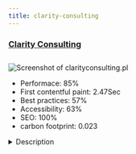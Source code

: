 ```yaml
---
title: clarity-consulting
---
```


<div style="height: 3rem">
  <a href="http://www.clarityconsulting.pl/en/"><h3>Clarity Consulting</h3></a>
</div>
<img loading="lazy" src="/images/thumbs/clarityconsulting.pl.jpg" alt="Screenshot of clarityconsulting.pl" />
<ul>
  <li>Performace: 85%</li>
  <li>
    First contentful paint:
    2.47Sec
  </li>
  <li>Best practices: 57%</li>
  <li>Accessibility: 63%</li>
  <li>SEO: 100%</li>
  <li>carbon footprint: 0.023</li>
</ul>
<details>
  <summary>Description</summary>
  <p>Solutions tailored to the individual needs of companies and their leaders are executed by certified experts with many years of corporate experience.Joomla 3.x. 
Individual graphic design and responsive Joomla template. 
SEO optimization.
Year of creation: 2015.</p>
</details>

